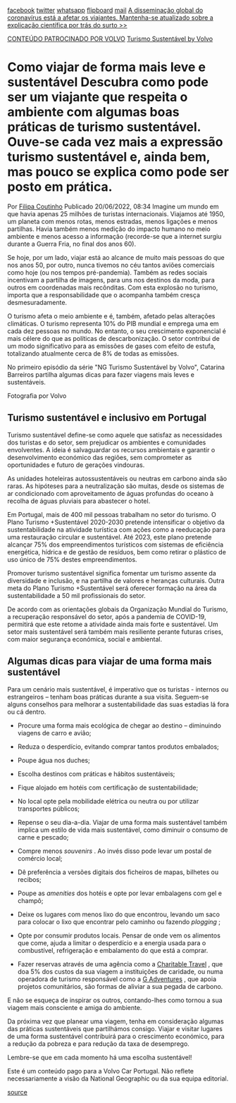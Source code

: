 [facebook](https://www.facebook.com/sharer/sharer.php?u=https%3A%2F%2Fwww.natgeo.pt%2Fviagem-e-aventuras%2F2022%2F06%2Fcomo-viajar-de-forma-mais-leve-e-sustentavel) [twitter](https://twitter.com/share?url=https%3A%2F%2Fwww.natgeo.pt%2Fviagem-e-aventuras%2F2022%2F06%2Fcomo-viajar-de-forma-mais-leve-e-sustentavel&via=natgeo&text=Como%20viajar%20de%20forma%20mais%20leve%20e%20sustent%C3%A1vel) [whatsapp](https://web.whatsapp.com/send?text=https%3A%2F%2Fwww.natgeo.pt%2Fviagem-e-aventuras%2F2022%2F06%2Fcomo-viajar-de-forma-mais-leve-e-sustentavel) [flipboard](https://share.flipboard.com/bookmarklet/popout?v=2&title=Como%20viajar%20de%20forma%20mais%20leve%20e%20sustent%C3%A1vel&url=https%3A%2F%2Fwww.natgeo.pt%2Fviagem-e-aventuras%2F2022%2F06%2Fcomo-viajar-de-forma-mais-leve-e-sustentavel) [mail](mailto:?subject=NatGeo&body=https%3A%2F%2Fwww.natgeo.pt%2Fviagem-e-aventuras%2F2022%2F06%2Fcomo-viajar-de-forma-mais-leve-e-sustentavel%20-%20Como%20viajar%20de%20forma%20mais%20leve%20e%20sustent%C3%A1vel) [A disseminação global do coronavírus está a afetar os viajantes. Mantenha-se atualizado sobre a explicação científica por trás do surto >>](https://www.natgeo.pt/coronavirus) 

[CONTEÚDO PATROCINADO POR VOLVO](https://www.volvocars.com/pt) [Turismo Sustentável by Volvo](https://www.volvocars.com/pt) 
# Como viajar de forma mais leve e sustentável Descubra como pode ser um viajante que respeita o ambiente com algumas boas práticas de turismo sustentável. Ouve-se cada vez mais a expressão turismo sustentável e, ainda bem, mas pouco se explica como pode ser posto em prática. 

Por [Filipa Coutinho](https://www.natgeo.pt/autor/filipa-coutinho) Publicado 20/06/2022, 08:34 Imagine um mundo em que havia apenas 25 milhões de turistas internacionais. Viajamos até 1950, um planeta com menos rotas, menos estradas, menos ligações e menos partilhas. Havia também menos medição do impacto humano no meio ambiente e menos acesso a informação (recorde-se que a internet surgiu durante a Guerra Fria, no final dos anos 60). 

Se hoje, por um lado, viajar está ao alcance de muito mais pessoas do que nos anos 50, por outro, nunca tivemos no céu tantos aviões comerciais como hoje (ou nos tempos pré-pandemia). Também as redes sociais incentivam a partilha de imagens, para uns nos destinos da moda, para outros em coordenadas mais recônditas. Com esta explosão no turismo, importa que a responsabilidade que o acompanha também cresça desmesuradamente. 

O turismo afeta o meio ambiente e é, também, afetado pelas alterações climáticas. O turismo representa 10% do PIB mundial e emprega uma em cada dez pessoas no mundo. No entanto, o seu crescimento exponencial é mais célere do que as políticas de descarbonização. O setor contribui de um modo significativo para as emissões de gases com efeito de estufa, totalizando atualmente cerca de 8% de todas as emissões. 

No primeiro episódio da série "NG Turismo Sustentável by Volvo", Catarina Barreiros partilha algumas dicas para fazer viagens mais leves e sustentáveis. 

Fotografia por Volvo 
## **Turismo sustentável e inclusivo em Portugal** 
Turismo sustentável define-se como aquele que satisfaz as necessidades dos turistas e do setor, sem prejudicar os ambientes e comunidades envolventes. A ideia é salvaguardar os recursos ambientais e garantir o desenvolvimento económico das regiões, sem comprometer as oportunidades e futuro de gerações vindouras. 

As unidades hoteleiras autossustentáveis ou neutras em carbono ainda são raras. As hipóteses para a neutralização são muitas, desde os sistemas de ar condicionado com aproveitamento de águas profundas do oceano à recolha de águas pluviais para abastecer o hotel. 

Em Portugal, mais de 400 mil pessoas trabalham no setor do turismo. O Plano Turismo +Sustentável 2020-2030 pretende intensificar o objetivo da sustentabilidade na atividade turística com ações como a reeducação para uma restauração circular e sustentável. Até 2023, este plano pretende alcançar 75% dos empreendimentos turísticos com sistemas de eficiência energética, hídrica e de gestão de resíduos, bem como retirar o plástico de uso único de 75% destes empreendimentos. 

Promover turismo sustentável significa fomentar um turismo assente da diversidade e inclusão, e na partilha de valores e heranças culturais. Outra meta do Plano Turismo +Sustentável será oferecer formação na área da sustentabilidade a 50 mil profissionais do setor. 

De acordo com as orientações globais da Organização Mundial do Turismo, a recuperação responsável do setor, após a pandemia de COVID-19, permitirá que este retome a atividade ainda mais forte e sustentável. Um setor mais sustentável será também mais resiliente perante futuras crises, com maior segurança económica, social e ambiental. 

## **Algumas dicas para viajar de uma forma mais sustentável** 
Para um cenário mais sustentável, é imperativo que os turistas - internos ou estrangeiros – tenham boas práticas durante a sua visita. Seguem-se alguns conselhos para melhorar a sustentabilidade das suas estadias lá fora ou cá dentro. 

- Procure uma forma mais ecológica de chegar ao destino – diminuindo viagens de carro e avião; 

- Reduza o desperdício, evitando comprar tantos produtos embalados; 

- Poupe água nos duches; 

- Escolha destinos com práticas e hábitos sustentáveis; 

- Fique alojado em hotéis com certificação de sustentabilidade; 

- No local opte pela mobilidade elétrica ou neutra ou por utilizar transportes públicos; 

- Repense o seu dia-a-dia. Viajar de uma forma mais sustentável também implica um estilo de vida mais sustentável, como diminuir o consumo de carne e pescado; 

- Compre menos _souvenirs_ . Ao invés disso pode levar um postal de comércio local; 

- Dê preferência a versões digitais dos ficheiros de mapas, bilhetes ou recibos; 

- Poupe as _amenities_ dos hotéis e opte por levar embalagens com gel e champô; 

- Deixe os lugares com menos lixo do que encontrou, levando um saco para colocar o lixo que encontrar pelo caminho ou fazendo _plogging_ ; 

- Opte por consumir produtos locais. Pensar de onde vem os alimentos que come, ajuda a limitar o desperdício e a energia usada para o combustível, refrigeração e embalamento do que está a comprar. 

- Fazer reservas através de uma agência como a [Charitable Travel](https://charitable.travel/) , que doa 5% dos custos da sua viagem a instituições de caridade, ou numa operadora de turismo responsável como a [G Adventures](https://www.gadventures.com/about-us/why-travel-with-gadventures/#local-communities) , que apoia projetos comunitários, são formas de aliviar a sua pegada de carbono. 

E não se esqueça de inspirar os outros, contando-lhes como tornou a sua viagem mais consciente e amiga do ambiente. 

Da próxima vez que planear uma viagem, tenha em consideração algumas das práticas sustentáveis que partilhámos consigo. Viajar e visitar lugares de uma forma sustentável contribuirá para o crescimento económico, para a redução da pobreza e para redução da taxa de desemprego. 

Lembre-se que em cada momento há uma escolha sustentável! 

Este é um conteúdo pago para a Volvo Car Portugal. Não reflete necessariamente a visão da National Geographic ou da sua equipa editorial. 



[source](https://www.natgeo.pt/viagem-e-aventuras/2022/06/como-viajar-de-forma-mais-leve-e-sustentavel)